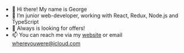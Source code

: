 - 👋 Hi there! My name is George 
- 👀 I’m junior web-developer, working with React, Redux, Node.js and TypeScript
- 🌱 Always is looking for offers!
- 📫 You can reach me via my [website](https://reversoid.ru) or email <a href="email:whereyouwere@icloud.com">whereyouwere@icloud.com</a> 

<!---
reversoid/reversoid is a ✨ special ✨ repository because its `README.md` (this file) appears on your GitHub profile.
You can click the Preview link to take a look at your changes.
--->
